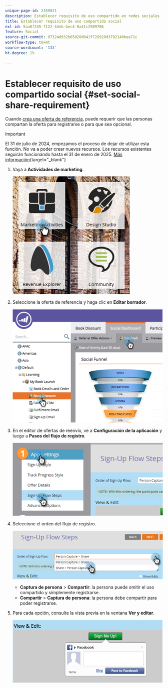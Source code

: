 ```yaml
---
unique-page-id: 2359821
description: Establecer requisito de uso compartido en redes sociales - Documentos de Marketo - Documentación del producto
title: Establecer requisito de uso compartido social
exl-id: 5aa8f245-f122-44eb-bec4-0a41c2509706
feature: Social
source-git-commit: 97324d932b65020d041f728928d3792140bea71c
workflow-type: tm+mt
source-wordcount: '133'
ht-degree: 1%

---
```


# Establecer requisito de uso compartido social {#set-social-share-requirement}

Cuando [crea una oferta de referencia](/help/marketo/product-docs/demand-generation/social/referral-offers/create-a-referral-offer.md), puede requerir que las personas compartan la oferta para registrarse o para que sea opcional.

>[!IMPORTANT]
>
>El 31 de julio de 2024, empezamos el proceso de dejar de utilizar esta función. No va a poder crear nuevos recursos. Los recursos existentes seguirán funcionando hasta el 31 de enero de 2025. [Más información](https://nation.marketo.com/t5/employee-blogs/marketo-engage-social-features-deprecation/ba-p/351977){target="_blank"}

1. Vaya a **Actividades de marketing**.

   ![](assets/ma-1.png)

1. Seleccione la oferta de referencia y haga clic en **Editar borrador**.

   ![](assets/image2015-4-22-13-3a30-3a36.png)

1. En el editor de ofertas de reenvío, ve a **Configuración de la aplicación** y luego a **Pasos del flujo de registro**.

   ![](assets/three.png)

1. Seleccione el orden del flujo de registro.

   ![](assets/four.png)

   * **Captura de persona** > **Compartir**: la persona puede omitir el uso compartido y simplemente registrarse.
   * **Compartir** > **Captura de persona**: la persona debe compartir para poder registrarse.

1. Para cada opción, consulte la vista previa en la ventana **Ver y editar**.

   ![](assets/image2015-4-22-13-3a34-3a28.png)
